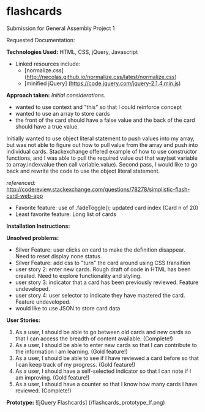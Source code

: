 # flashcards
Submission for General Assembly Project 1


Requested Documentation:

**Technologies Used:**
HTML, CSS, jQuery, Javascript

- Linked resources include:
    * [normalize.css] (http://necolas.github.io/normalize.css/latest/normalize.css)
    * [minified jQuery] (https://code.jquery.com/jquery-2.1.4.min.js)

**Approach taken:**
*Initial considerations.*
* wanted to use context and "this" so that I could reinforce concept
* wanted to use an array to store cards
* the front of the card should have a false value and the back of the card should have a true value.

Initially wanted to use object literal statement to push values into my array, but was not able to figure out how to pull value from the array and push into individual cards. Stackexchange offered example of how to use constructor functions, and I was able to pull the required value out that way(set variable to array.indexvalue then call variable.value). Second pass, I would like to go back and rewrite the code to use the object literal statement.

*referenced:* http://codereview.stackexchange.com/questions/78278/simplistic-flash-card-web-app

* Favorite feature: use of .fadeToggle(); updated card index (Card n of 20)
* Least favorite feature: Long list of cards

**Installation Instructions:**


**Unsolved problems:**
* Silver Feature: user clicks on card to make the definition disappear. Need to reset display none status.
* Silver Feature: add css to "turn" the card around using CSS transition
* user story 2: enter new cards. Rough draft of code in HTML has been created. Need to explore functionality and styling.
* user story 3: indicator that a card has been previously reviewed. Feature undeveloped.
* user story 4: user selector to indicate they have mastered the card. Feature undeveloped.
* would like to use JSON to store card data

**User Stories:**

1. As a user, I should be able to go between old cards and new cards so that I can access the breadth of content available. (Complete!)
2. As a user, I should be able to enter new cards so that I can contribute to the information I am learning. (Gold feature!)
3. As a user, I should be able to see if I have reviewed a card before so that I can keep track of my progress. (Gold feature!)
4. As a user, I should have a self-selected indicator so that I can note if I am improving. (Gold feature!)
5. As a user, I should have a counter so that I know how many cards I have reviewed. (Complete!)

**Prototype:**
![jQuery Flashcards] (/flashcards_prototype_lf.png)